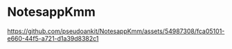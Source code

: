 # NotesappKmm

https://github.com/pseudoankit/NotesappKmm/assets/54987308/fca05101-e660-44f5-a721-d1a39d8382c1

